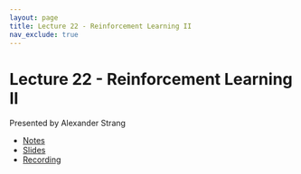 ```yaml
---
layout: page
title: Lecture 22 - Reinforcement Learning II
nav_exclude: true
---
```


# Lecture 22 - Reinforcement Learning II

Presented by Alexander Strang

- [Notes](https://drive.google.com/file/d/1XEZQ1dPZ_cUIVPhpmtXHZ1BYdUp_LL_V/view?usp=sharing) 
- [Slides](https://docs.google.com/presentation/d/1bVC-yw5P0IMmJnQ7arGBuWkCKOhKpPlZuiKPdXGQ6nE/edit?usp=sharing)
- [Recording](https://bcourses.berkeley.edu/courses/1538676/pages/lecture-22-reinforcement-learning-ii)
